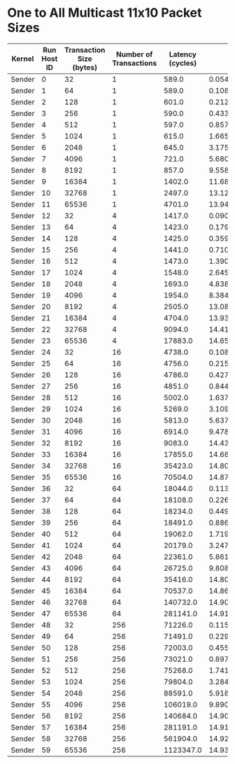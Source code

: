 # One to All Multicast 11x10 Packet Sizes

| Kernel | Run Host ID | Transaction Size (bytes) | Number of Transactions | Latency (cycles) | Bandwidth (bytes/cycle) |
|---|---|---|---|---|---|
| Sender | 0 | 32 | 1 | 589.0 | 0.05432937181663837 |
| Sender | 1 | 64 | 1 | 589.0 | 0.10865874363327674 |
| Sender | 2 | 128 | 1 | 601.0 | 0.2129783693843594 |
| Sender | 3 | 256 | 1 | 590.0 | 0.43389830508474575 |
| Sender | 4 | 512 | 1 | 597.0 | 0.8576214405360134 |
| Sender | 5 | 1024 | 1 | 615.0 | 1.665040650406504 |
| Sender | 6 | 2048 | 1 | 645.0 | 3.1751937984496124 |
| Sender | 7 | 4096 | 1 | 721.0 | 5.680998613037448 |
| Sender | 8 | 8192 | 1 | 857.0 | 9.558926487747957 |
| Sender | 9 | 16384 | 1 | 1402.0 | 11.686162624821684 |
| Sender | 10 | 32768 | 1 | 2497.0 | 13.122947537044453 |
| Sender | 11 | 65536 | 1 | 4701.0 | 13.940863646032758 |
| Sender | 12 | 32 | 4 | 1417.0 | 0.0903316866619619 |
| Sender | 13 | 64 | 4 | 1423.0 | 0.17990161630358398 |
| Sender | 14 | 128 | 4 | 1425.0 | 0.35929824561403506 |
| Sender | 15 | 256 | 4 | 1441.0 | 0.710617626648161 |
| Sender | 16 | 512 | 4 | 1473.0 | 1.3903598099117447 |
| Sender | 17 | 1024 | 4 | 1548.0 | 2.645994832041344 |
| Sender | 18 | 2048 | 4 | 1693.0 | 4.838747784997047 |
| Sender | 19 | 4096 | 4 | 1954.0 | 8.384851586489253 |
| Sender | 20 | 8192 | 4 | 2505.0 | 13.081037924151696 |
| Sender | 21 | 16384 | 4 | 4704.0 | 13.931972789115646 |
| Sender | 22 | 32768 | 4 | 9094.0 | 14.413019573345062 |
| Sender | 23 | 65536 | 4 | 17883.0 | 14.658838002572276 |
| Sender | 24 | 32 | 16 | 4738.0 | 0.10806247361756015 |
| Sender | 25 | 64 | 16 | 4756.0 | 0.21530698065601345 |
| Sender | 26 | 128 | 16 | 4786.0 | 0.4279147513581279 |
| Sender | 27 | 256 | 16 | 4851.0 | 0.84436198721913 |
| Sender | 28 | 512 | 16 | 5002.0 | 1.6377449020391843 |
| Sender | 29 | 1024 | 16 | 5269.0 | 3.1095084456253557 |
| Sender | 30 | 2048 | 16 | 5813.0 | 5.637020471357302 |
| Sender | 31 | 4096 | 16 | 6914.0 | 9.478738790859126 |
| Sender | 32 | 8192 | 16 | 9083.0 | 14.430474512826159 |
| Sender | 33 | 16384 | 16 | 17855.0 | 14.681825819098291 |
| Sender | 34 | 32768 | 16 | 35423.0 | 14.800779154786438 |
| Sender | 35 | 65536 | 16 | 70504.0 | 14.87257460569613 |
| Sender | 36 | 32 | 64 | 18044.0 | 0.11350033252050543 |
| Sender | 37 | 64 | 64 | 18108.0 | 0.22619836536337531 |
| Sender | 38 | 128 | 64 | 18234.0 | 0.44927059339695075 |
| Sender | 39 | 256 | 64 | 18491.0 | 0.8860526742739712 |
| Sender | 40 | 512 | 64 | 19062.0 | 1.7190221382855944 |
| Sender | 41 | 1024 | 64 | 20179.0 | 3.2477327915159324 |
| Sender | 42 | 2048 | 64 | 22361.0 | 5.861634095076249 |
| Sender | 43 | 4096 | 64 | 26725.0 | 9.808942937324602 |
| Sender | 44 | 8192 | 64 | 35416.0 | 14.803704540320759 |
| Sender | 45 | 16384 | 64 | 70537.0 | 14.865616626734905 |
| Sender | 46 | 32768 | 64 | 140732.0 | 14.90174231873348 |
| Sender | 47 | 65536 | 64 | 281141.0 | 14.918862777040703 |
| Sender | 48 | 32 | 256 | 71226.0 | 0.11501418021509 |
| Sender | 49 | 64 | 256 | 71491.0 | 0.22917570043781735 |
| Sender | 50 | 128 | 256 | 72003.0 | 0.4550921489382387 |
| Sender | 51 | 256 | 256 | 73021.0 | 0.8974952410950274 |
| Sender | 52 | 512 | 256 | 75268.0 | 1.7414040495296805 |
| Sender | 53 | 1024 | 256 | 79804.0 | 3.2848478772993834 |
| Sender | 54 | 2048 | 256 | 88591.0 | 5.918072941946699 |
| Sender | 55 | 4096 | 256 | 106019.0 | 9.890453597939992 |
| Sender | 56 | 8192 | 256 | 140684.0 | 14.906826646953457 |
| Sender | 57 | 16384 | 256 | 281191.0 | 14.916209978270997 |
| Sender | 58 | 32768 | 256 | 561904.0 | 14.928898886642559 |
| Sender | 59 | 65536 | 256 | 1123347.0 | 14.935025419572046 |
